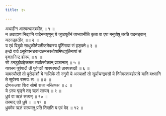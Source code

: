 ```yaml
---
title: ३५

---
```

अथाहीन आश्वत्थादब्रवीत् ॥ १ ॥  
न अब्राह्मण निद्यानि यादेनमश्रृणुन् ये जुष्टपूर्तेनं व्यभवानीति कृता वा एषा मनुष्येषु तरति यदनड्वान् यदनड्व्रतीन् ॥॥ २ ॥  
य एवं विदुषो साधुकीर्तयतीष्टमेवास्य पूर्तिमायां सं वृङ्क्ते॥ ३ ॥  
इन्द्रो वाग्रे ऽसुरेष्वनडवान्व्रतमचरत्वेषामिष्टपूर्तिमायां सं  
वृक्तानिन्द्र ह्येनम् ॥ ४ ॥  
सो ऽनडुहोवहेक्रमत सर्वांल्लोकान् प्राजानात् ॥ ५ ॥  
यावस्य पूर्वपादौ तौ पूर्वपक्षौ यावपरपादौ तावपरपक्षौ ॥ ६ ॥  
यावस्यौष्ठौ तो पुरोडाशौ ये नासिके तौ स्नुवौ ये अस्याक्षौ तो सूर्याचन्द्रमसौ ये निमेषस्तावहोरात्रे यानि वक्ष्णानि ते सूर्यस्य रश्मयः सः ॥ ॥ ७ ॥  
द्रोणकलशः शिरः सोमो राजा मस्तिष्कः ॥ ८ ॥  
ये ऽस्य श्रृङ्गे तद् ऋतं सत्यम् ॥ ९ ॥  
ध्रुवं वा ऋतं सत्यम् ॥ १० ॥  
तस्माद् एते ध्रुवे ॥ ॥ ११ ॥  
ध्रुवमेव ऋतं सत्यमनु प्रति तिष्ठति य एवं वेद ॥ १२ ॥  